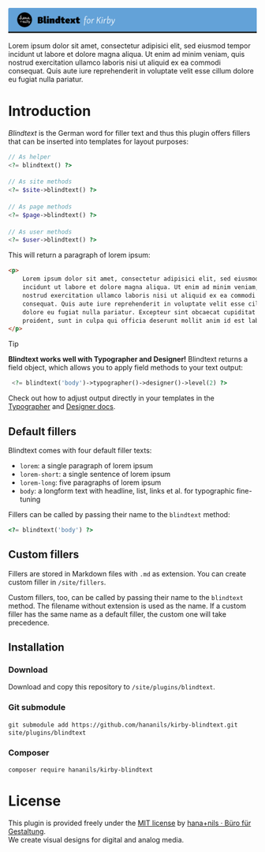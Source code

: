 ![Kirby Blindtext](.github/title.png)

Lorem ipsum dolor sit amet, consectetur adipisici elit, sed eiusmod tempor incidunt ut labore et dolore magna aliqua. Ut enim ad minim veniam, quis nostrud exercitation ullamco laboris nisi ut aliquid ex ea commodi consequat. Quis aute iure reprehenderit in voluptate velit esse cillum dolore eu fugiat nulla pariatur.

# Introduction

_Blindtext_ is the German word for filler text and thus this plugin offers fillers that can be inserted into templates for layout purposes:

```php
// As helper
<?= blindtext() ?>

// As site methods
<?= $site->blindtext() ?>

// As page methods
<?= $page->blindtext() ?>

// As user methods
<?= $user->blindtext() ?>
```

This will return a paragraph of lorem ipsum:

```html
<p>
    Lorem ipsum dolor sit amet, consectetur adipisici elit, sed eiusmod tempor
    incidunt ut labore et dolore magna aliqua. Ut enim ad minim veniam, quis
    nostrud exercitation ullamco laboris nisi ut aliquid ex ea commodi
    consequat. Quis aute iure reprehenderit in voluptate velit esse cillum
    dolore eu fugiat nulla pariatur. Excepteur sint obcaecat cupiditat non
    proident, sunt in culpa qui officia deserunt mollit anim id est laborum.
</p>
```

> [!TIP]  
> **Blindtext works well with Typographer and Designer!** Blindtext returns a field object, which allows you to apply field methods to your text output:
>
> ```php
>  <?= blindtext('body')->typographer()->designer()->level(2) ?>
> ```
>
> Check out how to adjust output directly in your templates in the [Typographer](/plugins/typographer) and [Designer docs](/plugins/designer).

## Default fillers

Blindtext comes with four default filler texts:

- `lorem`: a single paragraph of lorem ipsum
- `lorem-short`: a single sentence of lorem ipsum
- `lorem-long`: five paragraphs of lorem ipsum
- `body`: a longform text with headline, list, links et al. for typographic fine-tuning

Fillers can be called by passing their name to the `blindtext` method:

```php
<?= blindtext('body') ?>
```

## Custom fillers

Fillers are stored in Markdown files with `.md` as extension. You can create custom filler in `/site/fillers`.

Custom fillers, too, can be called by passing their name to the `blindtext` method. The filename without extension is used as the name. If a custom filler has the same name as a default filler, the custom one will take precedence.

## Installation

### Download

Download and copy this repository to `/site/plugins/blindtext`.

### Git submodule

```
git submodule add https://github.com/hananils/kirby-blindtext.git site/plugins/blindtext
```

### Composer

```
composer require hananils/kirby-blindtext
```

# License

This plugin is provided freely under the [MIT license](LICENSE.md) by [hana+nils · Büro für Gestaltung](https://hananils.de).  
We create visual designs for digital and analog media.
